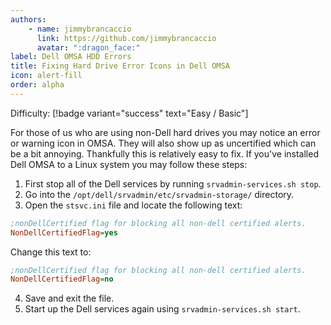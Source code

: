 ```yaml
---
authors:
    - name: jimmybrancaccio
      link: https://github.com/jimmybrancaccio
      avatar: ":dragon_face:"
label: Dell OMSA HDD Errors
title: Fixing Hard Drive Error Icons in Dell OMSA
icon: alert-fill
order: alpha
---
```


Difficulty: [!badge variant="success" text="Easy / Basic"]

For those of us who are using non-Dell hard drives you may notice an error or warning icon in OMSA. They will also show up as uncertified which can be a bit annoying. Thankfully this is relatively easy to fix. If you've installed Dell OMSA to a Linux system you may follow these steps:

1. First stop all of the Dell services by running `srvadmin-services.sh stop`.
2. Go into the `/opt/dell/srvadmin/etc/srvadmin-storage/` directory.
3. Open the `stsvc.ini` file and locate the following text:
```ini
;nonDellCertified flag for blocking all non-dell certified alerts.
NonDellCertifiedFlag=yes
```

Change this text to:
```ini
;nonDellCertified flag for blocking all non-dell certified alerts.
NonDellCertifiedFlag=no
```
4. Save and exit the file.
5. Start up the Dell services again using `srvadmin-services.sh start`.

